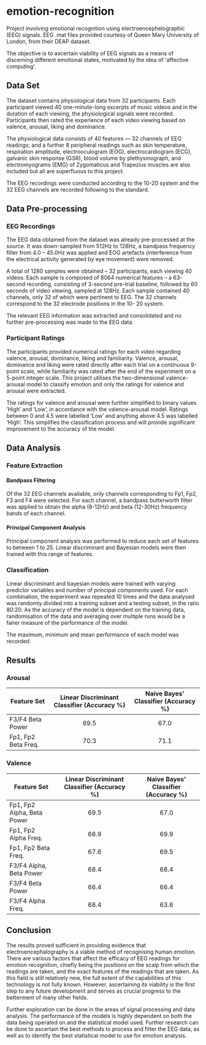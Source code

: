 # emotion-recognition

Project involving emotional recognition using electroencephelographic (EEG) signals. EEG .mat files provided courtesy of Queen Mary University of London, from their DEAP dataset.

The objective is to ascertain viability of EEG signals as a means of discerning different emotional states, motivated by the idea of 'affective computing'.

## Data Set
The dataset contains physiological data from 32 participants. Each
participant viewed 40 one-minute-long excerpts of music videos and in the
duration of each viewing, the physiological signals were recorded.
Participants then rated the experience of each video viewing based on
valence, arousal, liking and dominance.

The physiological data consists of 40 features — 32 channels of EEG
readings; and a further 8 peripheral readings such as skin temperature,
respiration amplitude, electrooculogram (EOG), electrocardiogram (ECG),
galvanic skin response (GSR), blood volume by plethysmograph, and
electromyograms (EMG) of Zygomaticus and Trapezius muscles are also
included but all are superfluous to this project.

The EEG recordings were conducted according to the 10-20 system and the
32 EEG channels are recorded following to the standard. 

## Data Pre-processing
### EEG Recordings
The EEG data obtained from the dataset was already pre-processed at the
source. It was down-sampled from 512Hz to 128Hz, a bandpass frequency
filter from 4.0 – 45.0Hz was applied and EOG artefacts (interference from
the electrical activity generated by eye movement) were removed.

A total of 1280 samples were obtained – 32 participants, each viewing 40
videos. Each sample is composed of 8064 numerical features – a 63-second
recording, consisting of 3-second pre-trial baseline, followed by 60
seconds of video viewing, sampled at 128Hz. Each sample contained 40 channels, only 32 of which were pertinent to
EEG. The 32 channels correspond to the 32 electrode positions in the 10-
20 system.

The relevant EEG information was extracted and consolidated and no
further pre-processing was made to the EEG data.

### Participant Ratings
The participants provided numerical ratings for each video regarding
valence, arousal, dominance, liking and familiarity. Valence, arousal,
dominance and liking were rated directly after each trial on a continuous
9-point scale, while familiarity was rated after the end of the experiment
on a 5-point integer scale. This project utilises the two-dimensional
valence-arousal model to classify emotion and only the ratings for valence and
arousal were extracted.

The ratings for valence and arousal were further simplified to binary
values ’High’ and ‘Low’, in accordance with the valence-arousal model.
Ratings between 0 and 4.5 were labelled ‘Low’ and anything above 4.5 was
labelled ‘High’. This simplifies the classification process and will provide
significant improvement to the accuracy of the model.

## Data Analysis
### Feature Extraction

#### Bandpass Filtering
Of the 32 EEG channels available, only channels corresponding to Fp1, Fp2,
F3 and F4 were selected. For each channel, a bandpass butterworth filter
was applied to obtain the alpha (8-12Hz) and beta (12-30Hz) frequency
bands of each channel.

#### Principal Component Analysis
Principal component analysis was performed to reduce each set of
features to between 1 to 25. Linear discriminant and Bayesian models
were then trained with this range of features.

### Classification
Linear discriminant and bayesian models were trained with varying
predictor variables and number of principal components used. For each
combination, the experiment was repeated 10 times and the data analysed
was randomly divided into a training subset and a testing subset, in the
ratio 80:20. As the accuracy of the model is dependent on the training data,
randomisation of the data and averaging over multiple runs would be a
fairer measure of the performance of the model.

The maximum, minimum and mean performance of each model was recorded.

## Results
### Arousal
Feature Set | Linear Discriminant Classifier (Accuracy %) | Naive Bayes' Classifier (Accuracy %)
--- | :---: | :---:
F3/F4 Beta Power | 69.5 | 67.0
Fp1, Fp2 Beta Freq. | 70.3 | 71.1

### Valence
Feature Set | Linear Discriminant Classifier (Accuracy %) | Naive Bayes' Classifier (Accuracy %)
--- | :---: | :---:
Fp1, Fp2 Alpha, Beta Power |69.5| 67.0
Fp1, Fp2 Alpha Freq. |68.9| 69.9
Fp1, Fp2 Beta Freq.| 67.6| 69.5
F3/F4 Alpha, Beta Power| 68.4 |68.4
F3/F4 Beta Power |66.4 |66.4
F3/F4 Alpha Freq. |68.4 |63.6

## Conclusion
The results proved sufficient in providing evidence that
electroencephalography is a viable method of recognising human emotion.
There are various factors that affect the efficacy of EEG readings for
emotion recognition, chiefly being the positions on the scalp from which
the readings are taken, and the exact features of the readings that are
taken.
As this field is still relatively new, the full extent of the capabilities of this
technology is not fully known. However, ascertaining its viability is the first
step to any future development and serves as crucial progress to the
betterment of many other fields.

Further exploration can be done in the areas of signal processing and data
analysis. The performance of the models is highly dependent on both the
data being operated on and the statistical model used. Further research
can be done to ascertain the best methods to process and filter the EEG
data, as well as to identify the best statistical model to use for emotion
analysis.